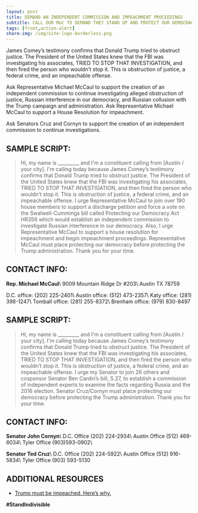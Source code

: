 ```yaml
---
layout: post
title: DEMAND AN INDEPENDENT COMMISSION AND IMPEACHMENT PROCEEDINGS
subtitle: CALL OUR MoC TO DEMAND THEY STAND UP AND PROTECT OUR DEMOCRACY!
tags: [front,action-alert]
share-img: /img/site-logo-borderless.png
---
```

James Comey’s testimony confirms that Donald Trump tried to obstruct justice. The President of the United States knew that the FBI was investigating his associates, TRIED TO STOP THAT INVESTIGATION, and then fired the person who wouldn’t stop it. This is obstruction of justice, a federal crime, and an impeachable offense.

Ask Representative Michael McCaul to support the creation of an independent commission to continue investigating alleged obstruction of justice, Russian interference in our democracy, and Russian collusion with the Trump campaign and administration. Ask Representative Michael McCaul to support a House Resolution for impeachment.

Ask Senators Cruz and Cornyn to support the creation of an independent commission to continue investigations.

## SAMPLE SCRIPT:
> Hi, my name is &#95;&#95;&#95;&#95;&#95;&#95;&#95;&#95;&#95; and I'm a constituent calling from [Austin / your city].
I'm calling today because James Comey’s testimony confirms that Donald Trump tried to obstruct justice. The President of the United States knew that the FBI was investigating his associates, TRIED TO STOP THAT INVESTIGATION, and then fired the person who wouldn’t stop it. This is obstruction of justice, a federal crime, and an impeachable offense.
I urge Representative McCaul to join over 190 house members to support a discharge petition and force a vote on the Swalwell-Cummings bill called Protecting our Democracy Act HR356 which would establish an independent commission to investigate Russian interference in our democracy.
Also, I urge Representative McCaul to support a house resolution for impeachment and begin impeachment proceedings.
Representative McCaul must place protecting our democracy before protecting the Trump administration.
Thank you for your time.

## CONTACT INFO:

**Rep. Michael McCaul**\\
9009 Mountain Ridge Dr #203\\
Austin TX 78759

D.C. office: (202) 225-2401\\
Austin office: (512) 473-2357\\
Katy office: (281) 398-1247\\
Tomball office: (281) 255-8372\\
Brenham office: (979) 830-8497

## SAMPLE SCRIPT:
> Hi, my name is &#95;&#95;&#95;&#95;&#95;&#95;&#95;&#95;&#95; and I'm a constituent calling from [Austin / your city].
I'm calling today because James Comey’s testimony confirms that Donald Trump tried to obstruct justice. The President of the United States knew that the FBI was investigating his associates, TRIED TO STOP THAT INVESTIGATION, and then fired the person who wouldn’t stop it. This is obstruction of justice, a federal crime, and an impeachable offense.
I urge my Senator to join 26 others and cosponsor Senator Ben Cardin’s bill, S.27, to establish a commission of independent experts to examine the facts regarding Russia and the 2016 election.
Senator Cruz/Cornyn must place protecting our democracy before protecting the Trump administration.
Thank you for your time.

## CONTACT INFO:

**Senator John Cornyn**\\
D.C. Office (202) 224-2934\\
Austin Office (512) 469-6034\\
Tyler Office (903)593-0902\\

**Senator Ted Cruz**\\
D.C. Office (202) 224-5922\\
Austin Office (512) 916-5834\\
Tyler Office (903) 593-5130

## ADDITIONAL RESOURCES

* [Trump must be impeached. Here’s why.](https://www.washingtonpost.com/opinions/trump-must-be-impeached-heres-why/2017/05/13/82ce2ea4-374d-11e7-b4ee-434b6d506b37_story.html?utm_term=.cc80313a2793)

**#StandIndivisible**
